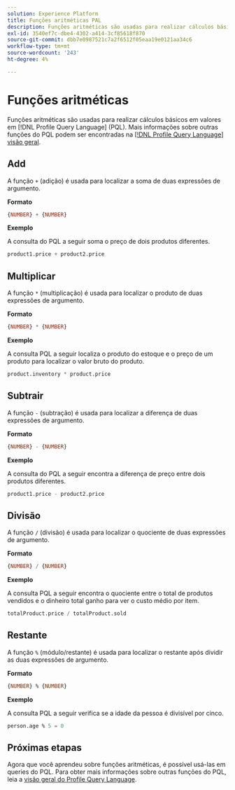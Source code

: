 ```yaml
---
solution: Experience Platform
title: Funções aritméticas PAL
description: Funções aritméticas são usadas para realizar cálculos básicos em valores no Profile Query Language (PQL).
exl-id: 3540ef7c-dbe4-4302-a414-3cf85618f870
source-git-commit: dbb7e0987521c7a2f6512f05eaa19e0121aa34c6
workflow-type: tm+mt
source-wordcount: '243'
ht-degree: 4%

---
```


# Funções aritméticas

Funções aritméticas são usadas para realizar cálculos básicos em valores em [!DNL Profile Query Language] (PQL). Mais informações sobre outras funções do PQL podem ser encontradas na [[!DNL Profile Query Language] visão geral](./overview.md).

## Add

A função `+` (adição) é usada para localizar a soma de duas expressões de argumento.

**Formato**

```sql
{NUMBER} + {NUMBER}
```

**Exemplo**

A consulta do PQL a seguir soma o preço de dois produtos diferentes.

```sql
product1.price + product2.price
```

## Multiplicar

A função `*` (multiplicação) é usada para localizar o produto de duas expressões de argumento.

**Formato**

```sql
{NUMBER} * {NUMBER}
```

**Exemplo**

A consulta PQL a seguir localiza o produto do estoque e o preço de um produto para localizar o valor bruto do produto.

```sql
product.inventory * product.price
```

## Subtrair

A função `-` (subtração) é usada para localizar a diferença de duas expressões de argumento.

**Formato**

```sql
{NUMBER} - {NUMBER}
```

**Exemplo**

A consulta do PQL a seguir encontra a diferença de preço entre dois produtos diferentes.

```sql
product1.price - product2.price
```

## Divisão

A função `/` (divisão) é usada para localizar o quociente de duas expressões de argumento.

**Formato**

```sql
{NUMBER} / {NUMBER}
```

**Exemplo**

A consulta PQL a seguir encontra o quociente entre o total de produtos vendidos e o dinheiro total ganho para ver o custo médio por item.

```sql
totalProduct.price / totalProduct.sold
```

## Restante

A função `%` (módulo/restante) é usada para localizar o restante após dividir as duas expressões de argumento.

**Formato**

```sql
{NUMBER} % {NUMBER}
```

**Exemplo**

A consulta PQL a seguir verifica se a idade da pessoa é divisível por cinco.

```sql
person.age % 5 = 0
```

## Próximas etapas

Agora que você aprendeu sobre funções aritméticas, é possível usá-las em queries do PQL. Para obter mais informações sobre outras funções do PQL, leia a [visão geral do Profile Query Language](./overview.md).
